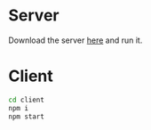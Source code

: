# Server
Download the server [here](https://github.com/kamipinilla/StackRabbit) and run it.

# Client

```bash
cd client
npm i
npm start
```
